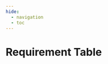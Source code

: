 ```yaml
---
hide:
  - navigation
  - toc
---
```

# Requirement Table

<table id="requirements-table-id" class="mdl-data-table"></table>
<script src="https://cdn.datatables.net/v/dt/jq-3.7.0/jszip-3.10.1/dt-2.2.1/af-2.7.0/b-3.2.0/b-colvis-3.2.0/b-html5-3.2.0/b-print-3.2.0/cr-2.0.4/date-1.5.5/fc-5.0.4/fh-4.0.1/kt-2.12.1/r-3.0.3/rg-1.5.1/rr-1.5.0/sc-2.4.3/sb-1.8.1/sp-2.3.3/sl-3.0.0/sr-1.4.1/datatables.min.js"></script>

<script src="../../csv-parser.js"></script>
<script>
    window.fetch('../requirements.csv').then(response => response.text()).then(text => {
        let array = CSVToArray(text).filter(row => {
            const comparison = row.length != 1 || row[0] !== ''
            return comparison;
        });
        // the following code does produce a list of dicts as table data
        // const dictData = array.slice(1).map(row => {
        //     return array[0].reduce((acc, key, i) => {
        //         acc[key] = row[i];
        //         return acc;
        //     }, {});
        // });
        let data = {
            data: array.slice(1),
            columns: array[0].map(x => { return {title: x} }),
            // the following is an alternative when using dict based data
            // data: dictData,
            // columns: array[0].map(x => { return {data: x, title: x} }),
            layout: {
                top1Start: {
                    buttons: [
                        'copy', 'excel',
                        {
                            extend: 'searchPanes',
                            config: {
                                cascadePanes: true
                            }
                        },
                        'colvis'
                    ]
                }
            },
            // required to control which columns shall have a search Pane filter
            // sadly it does not work to disable all and just enable some
            columnDefs: [
                // {
                //     searchPanes: {
                //         show: false
                //     },
                //     targets: '_all'
                // },
                {
                    searchPanes: {
                        show: true
                    },
                    targets: [6,7,10,11]
                },
                {
                    searchPanes: {
                        show: false
                    },
                    targets: [0,1,2,3,4,5,8,9,12,13]
                }
            ],
            // allows to print groupings in the table
            //  but it only looks good if also a sorting is applied properly
            // rowGroup: {
            //     dataSrc: [1, 2]
            // },
            // autoFill: true,  // only relevant if editing
            // altnernative to responsive design:
            // fixedColumns: true,
            // scrollX: true,
            responsive: true,
            colReorder: true,
            rowReorder: true,
            fixedHeader: true,
            keys: true, // allows arrow key navigation and easy cell copy
            select: true  // required for searchPanes
        }
        let table = new DataTable('#requirements-table-id', data);
    });
    
</script>
